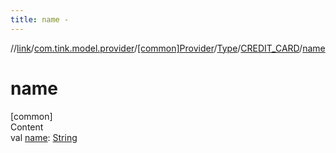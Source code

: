 ```yaml
---
title: name -
---
```

//[link](../../../../index.md)/[com.tink.model.provider](../../../index.md)/[[common]Provider](../../index.md)/[Type](../index.md)/[CREDIT_CARD](index.md)/[name](name.md)



# name  
[common]  
Content  
val [name](name.md): [String](https://kotlinlang.org/api/latest/jvm/stdlib/kotlin/-string/index.html)  




